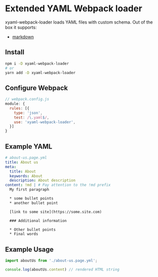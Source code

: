 # Extended YAML Webpack loader

xyaml-webpack-loader loads YAML files with custom schema. Out of the box it supports:
- [markdown](https://en.wikipedia.org/wiki/Markdown)

## Install

```sh
npm i -D xyaml-webpack-loader
# or
yarn add -D xyaml-webpack-loader
```

## Configure Webpack

```js
// webpack.config.js
module: {
  rules: [{
    type: 'json',
    test: /\.yaml$/,
    use: 'xyaml-webpack-loader',
  }]
}
```

## Example YAML

```yaml
# about-us.page.yml
title: About us
meta:
  title: About
  keywords: About
  description: About description
content: !md | # Pay attention to the !md prefix
  My first paragraph

  * some bullet points
  * another bullet point

  [link to some site](https://some.site.com)

  ### Additional information

  * Other bullet points
  * Final words
```

## Example Usage

```js
import aboutUs from './about-us.page.yml';

console.log(aboutUs.content) // rendered HTML string
```